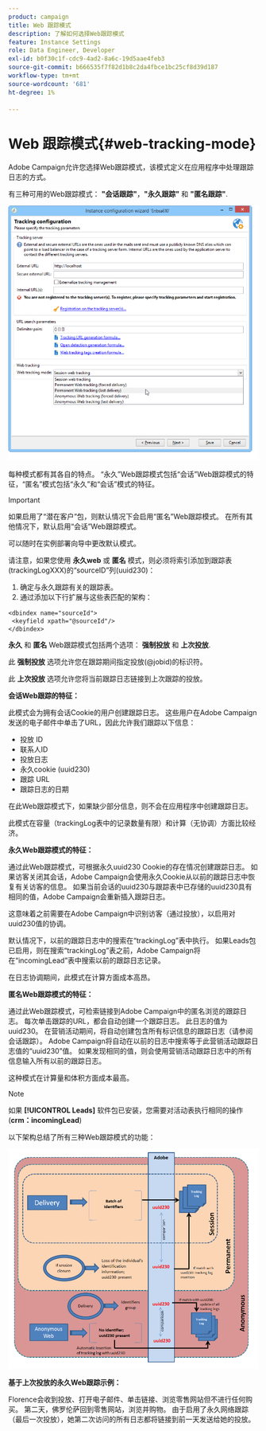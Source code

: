 ```yaml
---
product: campaign
title: Web 跟踪模式
description: 了解如何选择Web跟踪模式
feature: Instance Settings
role: Data Engineer, Developer
exl-id: b0f30c1f-cdc9-4ad2-8a6c-19d5aae4feb3
source-git-commit: b666535f7f82d1b8c2da4fbce1bc25cf8d39d187
workflow-type: tm+mt
source-wordcount: '681'
ht-degree: 1%

---
```


# Web 跟踪模式{#web-tracking-mode}



Adobe Campaign允许您选择Web跟踪模式，该模式定义在应用程序中处理跟踪日志的方式。

有三种可用的Web跟踪模式： **&quot;会话跟踪&quot;**，**&quot;永久跟踪&quot;** 和 **&quot;匿名跟踪&quot;**.

![](assets/s_ncs_install_deployment_wiz_tracking_mode.png)

每种模式都有其各自的特点。 “永久”Web跟踪模式包括“会话”Web跟踪模式的特征，“匿名”模式包括“永久”和“会话”模式的特征。

>[!IMPORTANT]
>
>如果启用了“潜在客户”包，则默认情况下会启用“匿名”Web跟踪模式。 在所有其他情况下，默认启用“会话”Web跟踪模式。
>
>可以随时在实例部署向导中更改默认模式。

请注意，如果您使用 **永久web** 或 **匿名** 模式，则必须将索引添加到跟踪表(trackingLogXXX)的“sourceID”列(uuid230)：

1. 确定与永久跟踪有关的跟踪表。
1. 通过添加以下行扩展与这些表匹配的架构：

```
<dbindex name="sourceId">
 <keyfield xpath="@sourceId"/>
</dbindex>
```

**永久** 和 **匿名** Web跟踪模式包括两个选项： **强制投放** 和 **上次投放**.

此 **强制投放** 选项允许您在跟踪期间指定投放(@jobid)的标识符。

此 **上次投放** 选项允许您将当前跟踪日志链接到上次跟踪的投放。

**会话Web跟踪的特征：**

此模式会为拥有会话Cookie的用户创建跟踪日志。 这些用户在Adobe Campaign发送的电子邮件中单击了URL，因此允许我们跟踪以下信息：

* 投放 ID
* 联系人ID
* 投放日志
* 永久cookie (uuid230)
* 跟踪 URL
* 跟踪日志的日期

在此Web跟踪模式下，如果缺少部分信息，则不会在应用程序中创建跟踪日志。

此模式在容量（trackingLog表中的记录数量有限）和计算（无协调）方面比较经济。

**永久Web跟踪模式的特征：**

通过此Web跟踪模式，可根据永久uuid230 Cookie的存在情况创建跟踪日志。 如果访客关闭其会话，Adobe Campaign会使用永久Cookie从以前的跟踪日志中恢复有关访客的信息。 如果当前会话的uuid230与跟踪表中已存储的uuid230具有相同的值，Adobe Campaign会重新插入跟踪日志。

这意味着之前需要在Adobe Campaign中识别访客（通过投放），以启用对uuid230值的协调。

默认情况下，以前的跟踪日志中的搜索在“trackingLog”表中执行。 如果Leads包已启用，则在搜索“trackingLog”表之前，Adobe Campaign将在“incomingLead”表中搜索以前的跟踪日志记录。

在日志协调期间，此模式在计算方面成本高昂。

**匿名Web跟踪模式的特征：**

通过此Web跟踪模式，可检索链接到Adobe Campaign中的匿名浏览的跟踪日志。 每次单击跟踪的URL，都会自动创建一个跟踪日志。 此日志的值为uuid230。 在营销活动期间，将自动创建包含所有标识信息的跟踪日志（请参阅会话跟踪）。 Adobe Campaign将自动在以前的日志中搜索等于此营销活动跟踪日志值的“uuid230”值。 如果发现相同的值，则会使用营销活动跟踪日志中的所有信息输入所有以前的跟踪日志。

这种模式在计算量和体积方面成本最高。

>[!NOTE]
>
>如果 **[!UICONTROL Leads]** 软件包已安装，您需要对活动表执行相同的操作(**crm：incomingLead**)

以下架构总结了所有三种Web跟踪模式的功能：

![](assets/s_ncs_install_deployment_wiz_tracking_schema_mode.png)

**基于上次投放的永久Web跟踪示例：**

Florence会收到投放、打开电子邮件、单击链接、浏览零售网站但不进行任何购买。 第二天，佛罗伦萨回到零售网站，浏览并购物。 由于启用了永久网络跟踪（最后一次投放），她第二次访问的所有日志都将链接到前一天发送给她的投放。

